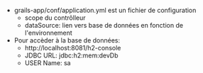 - grails-app/conf/application.yml est un fichier de configuration 
  - scope du contrôlleur
  - dataSource: lien vers base de données en fonction de l'environnement
- Pour accèder à la base de données:
  - http://localhost:8081/h2-console
  - JDBC URL: jdbc:h2:mem:devDb
  - USER Name: sa